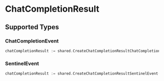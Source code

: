 # ChatCompletionResult


## Supported Types

### ChatCompletionEvent

```go
chatCompletionResult := shared.CreateChatCompletionResultChatCompletionEvent(shared.ChatCompletionEvent{/* values here */})
```

### SentinelEvent

```go
chatCompletionResult := shared.CreateChatCompletionResultSentinelEvent(shared.SentinelEvent{/* values here */})
```

